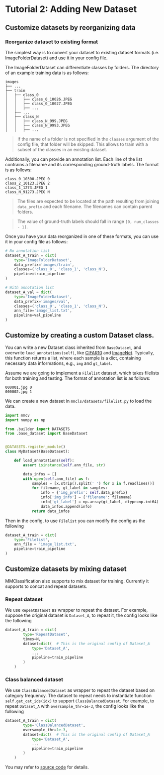 # Tutorial 2: Adding New Dataset

## Customize datasets by reorganizing data

### Reorganize dataset to existing format

The simplest way is to convert your dataset to existing dataset formats (i.e. ImageFolderDataset) and use it in your config file.

The ImageFolderDataset can differentiate classes by folders. The directory of an example training data is as follows:

```
images
├── ...
├── train
│   ├── class_0
│   │   ├── class_0_10026.JPEG
│   │   ├── class_0_10027.JPEG
│   │   ├── ...
│   ├── ...
│   ├── class_N
│   │   ├── class_N_999.JPEG
│   │   ├── class_N_9993.JPEG
│   │   ├── ...
```

> If the name of a folder is not specified in the `classes` argument of the config file, that folder will be skipped.
> This allows to train with a subset of the classes in an existing dataset.

Additionally, you can provide an annotation list. Each line of the list contrains a filename and its corresponding ground-truth labels. The format is as follows:

```
class_0_10300.JPEG 0
class_2_10123.JPEG 2
class_1_1273.JPEG 1
class_N_91273.JPEG N
```

> The files are expected to be located at the path resulting from joining `data_prefix` and each filename. The filenames can contain parent folders.

> The value of ground-truth labels should fall in range `[0, num_classes - 1]`.

Once you have your data reorganized in one of these formats, you can use it in your config file as follows:

```python
# No annotation list
dataset_A_train = dict(
    type='ImageFolderDataset',
    data_prefix='images/train',
    classes=('class_0', 'class_1', 'class_N'),
    pipeline=train_pipeline
)
```

```python
# With annotation list
dataset_A_val = dict(
    type='ImageFolderDataset',
    data_prefix='images/val',
    classes=('class_0', 'class_1', 'class_N'),
    ann_file='image_list.txt',
    pipeline=val_pipeline
)
```

## Customize by creating a custom Dataset class.

You can write a new Dataset class inherited from `BaseDataset`, and overwrite `load_annotations(self)`,
like [CIFAR10](https://github.com/open-mmlab/mmclassification/blob/master/mmcls/datasets/cifar.py) and [ImageNet](https://github.com/open-mmlab/mmclassification/blob/master/mmcls/datasets/imagenet.py).
Typically, this function returns a list, where each sample is a dict, containing necessary data informations, e.g., `img` and `gt_label`.

Assume we are going to implement a `Filelist` dataset, which takes filelists for both training and testing. The format of annotation list is as follows:

```
000001.jpg 0
000002.jpg 1
```

We can create a new dataset in `mmcls/datasets/filelist.py` to load the data.

```python
import mmcv
import numpy as np

from .builder import DATASETS
from .base_dataset import BaseDataset


@DATASETS.register_module()
class MyDataset(BaseDataset):

    def load_annotations(self):
        assert isinstance(self.ann_file, str)

        data_infos = []
        with open(self.ann_file) as f:
            samples = [x.strip().split(' ') for x in f.readlines()]
            for filename, gt_label in samples:
                info = {'img_prefix': self.data_prefix}
                info['img_info'] = {'filename': filename}
                info['gt_label'] = np.array(gt_label, dtype=np.int64)
                data_infos.append(info)
            return data_infos

```

Then in the config, to use `Filelist` you can modify the config as the following

```python
dataset_A_train = dict(
    type='Filelist',
    ann_file = 'image_list.txt',
    pipeline=train_pipeline
)
```

## Customize datasets by mixing dataset

MMClassification also supports to mix dataset for training.
Currently it supports to concat and repeat datasets.

### Repeat dataset

We use `RepeatDataset` as wrapper to repeat the dataset. For example, suppose the original dataset is `Dataset_A`, to repeat it, the config looks like the following
```python
dataset_A_train = dict(
        type='RepeatDataset',
        times=N,
        dataset=dict(  # This is the original config of Dataset_A
            type='Dataset_A',
            ...
            pipeline=train_pipeline
        )
    )
```

### Class balanced dataset

We use `ClassBalancedDataset` as wrapper to repeat the dataset based on category
frequency. The dataset to repeat needs to instantiate function `self.get_cat_ids(idx)`
to support `ClassBalancedDataset`.
For example, to repeat `Dataset_A` with `oversample_thr=1e-3`, the config looks like the following
```python
dataset_A_train = dict(
        type='ClassBalancedDataset',
        oversample_thr=1e-3,
        dataset=dict(  # This is the original config of Dataset_A
            type='Dataset_A',
            ...
            pipeline=train_pipeline
        )
    )
```
You may refer to [source code](../../mmcls/datasets/dataset_wrappers.py) for details.
